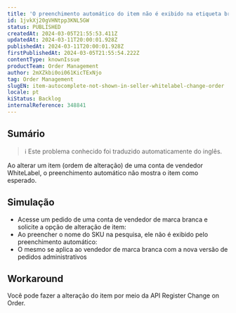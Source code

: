 ```yaml
---
title: 'O preenchimento automático do item não é exibido na etiqueta branca do vendedor (ordem de modificação)'
id: 1jvkXj20gVHNtpp3KNL5GW
status: PUBLISHED
createdAt: 2024-03-05T21:55:53.411Z
updatedAt: 2024-03-11T20:00:01.928Z
publishedAt: 2024-03-11T20:00:01.928Z
firstPublishedAt: 2024-03-05T21:55:54.222Z
contentType: knownIssue
productTeam: Order Management
author: 2mXZkbi0oi061KicTExNjo
tag: Order Management
slugEN: item-autocomplete-not-shown-in-seller-whitelabel-change-order
locale: pt
kiStatus: Backlog
internalReference: 348841
---
```


## Sumário

>ℹ️ Este problema conhecido foi traduzido automaticamente do inglês.


Ao alterar um item (ordem de alteração) de uma conta de vendedor WhiteLabel, o preenchimento automático não mostra o item como esperado.


## Simulação


- Acesse um pedido de uma conta de vendedor de marca branca e solicite a opção de alteração de item:
- Ao preencher o nome do SKU na pesquisa, ele não é exibido pelo preenchimento automático:
- O mesmo se aplica ao vendedor de marca branca com a nova versão de pedidos administrativos

## Workaround


Você pode fazer a alteração do item por meio da API Register Change on Order.





